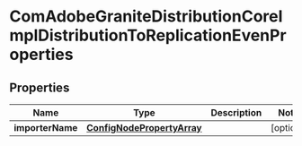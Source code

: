 
# ComAdobeGraniteDistributionCoreImplDistributionToReplicationEvenProperties

## Properties
Name | Type | Description | Notes
------------ | ------------- | ------------- | -------------
**importerName** | [**ConfigNodePropertyArray**](ConfigNodePropertyArray.md) |  |  [optional]



